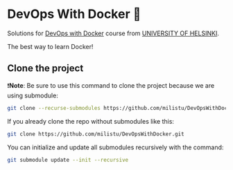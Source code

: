 # DevOps With Docker 🐳
Solutions for [DevOps with Docker](https://devopswithdocker.com/) course from [UNIVERSITY OF HELSINKI](https://www.helsinki.fi/en).

The best way to learn Docker! 

## Clone the project

❗️**Note**: Be sure to use this command to clone the project because we are using submodule: 
```bash
git clone --recurse-submodules https://github.com/milistu/DevOpsWithDocker.git

```

If you already clone the repo without submodules like this:
```bash
git clone https://github.com/milistu/DevOpsWithDocker.git
```
You can initialize and update all submodules recursively with the command:
```bash
git submodule update --init --recursive
```
